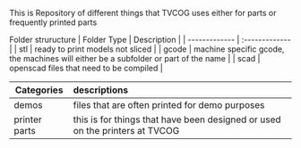 This is Repository of different things that TVCOG uses either for parts or frequently printed parts

Folder struructure
| Folder Type | Description |
| ------------- | :------------- |
| stl | ready to print models not sliced |
| gcode | machine specific gcode, the machines will either be a subfolder or part of the name |
| scad | openscad files that need to be compiled |

| Categories | descriptions |
| --- | :--- |
| demos | files that are often printed for demo purposes |
| printer parts | this is for things that have been designed or used on the printers at TVCOG |
